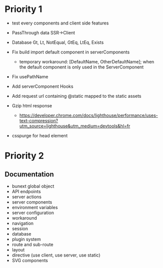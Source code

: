 # Priority 1

- test every components and client side features
- PassThrough data SSR->Client
- Database Gt, Lt, NotEqual, GtEq, LtEq, Exists
- Fix build import default component in serverComponents
  - temporary workaround: [DefaultName, OtherDefaultName]; when the default component is only used in the ServerComponent
- Fix usePathName
- Add serverComponent Hooks
- Add request url containing @static mapped to the static assets
- Gzip html response 
  - https://developer.chrome.com/docs/lighthouse/performance/uses-text-compression?utm_source=lighthouse&utm_medium=devtools&hl=fr

- csspurge for head element
  

# Priority 2


## Documentation 

  - bunext global object
  - API endpoints
  - server actions
  - server components
  - environment variables
  - server configuration
  - workaround
  - navigation
  - session
  - database
  - plugin system
  - route and sub-route
  - layout
  - directive (use client, use server, use static)
  - SVG components
